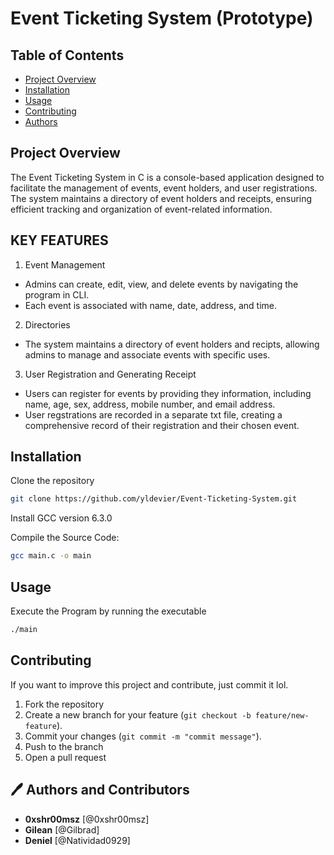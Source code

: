 # Event Ticketing System (Prototype)

## Table of Contents

- [Project Overview](#project-overview)
- [Installation](#installation)
- [Usage](#usage)
- [Contributing](#contributing)
- [Authors](#authors)

## <a id="project-overview"></a>Project Overview 
The Event Ticketing System in C is a console-based application designed to facilitate the management of events, event holders, and user registrations. The system maintains a directory of event holders and receipts, ensuring efficient tracking and organization of event-related information.

## KEY FEATURES 
1. Event Management
* Admins can create, edit, view, and delete events by navigating the program in CLI.
* Each event is associated with name, date, address, and time.
2. Directories
* The system maintains a directory of event holders and recipts, allowing admins to manage and associate events with specific uses.
3. User Registration and Generating Receipt
* Users can register for events by providing they information, including name, age, sex, address, mobile number, and email address.
* User regstrations are recorded in a separate txt file, creating a comprehensive record of their registration and their chosen event.

## <a id="installation"></a>Installation 
 Clone the repository
  ```bash
  git clone https://github.com/yldevier/Event-Ticketing-System.git
```
Install GCC version 6.3.0

Compile the Source Code:
``` bash
gcc main.c -o main
```
## <a id="usage"></a>Usage
Execute the Program by running the executable
```bash
./main
```
## <a id="contributing"></a>Contributing
If you want to improve this project and contribute, just commit it lol.
1. Fork the repository
2. Create a new branch for your feature (`git checkout -b feature/new-feature`).
3. Commit your changes (`git commit -m "commit message"`).
4. Push to the branch
5. Open a pull request

## <a id="authors"></a> :pen: Authors and Contributors 
* **0xshr00msz** [@0xshr00msz]
* **Gilean** [@Gilbrad]
* **Deniel** [@Natividad0929]
